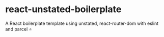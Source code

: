 # react-unstated-boilerplate
A React boilerplate template using unstated, react-router-dom with eslint and parcel :star:
